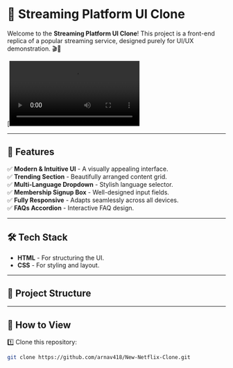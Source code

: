 # 🌟 Streaming Platform UI Clone

Welcome to the **Streaming Platform UI Clone**! This project is a front-end replica of a popular streaming service, designed purely for UI/UX demonstration. 🎬🍿

[![Watch the video](assets/Netflix-Clone.mp4)

---

## 🚀 Features

✅ **Modern & Intuitive UI** - A visually appealing interface.  
✅ **Trending Section** - Beautifully arranged content grid.  
✅ **Multi-Language Dropdown** - Stylish language selector.  
✅ **Membership Signup Box** - Well-designed input fields.  
✅ **Fully Responsive** - Adapts seamlessly across all devices.  
✅ **FAQs Accordion** - Interactive FAQ design.  

---

## 🛠️ Tech Stack

- **HTML** - For structuring the UI.  
- **CSS** - For styling and layout.  

---

## 📂 Project Structure

---

## 🎯 How to View

1️⃣ Clone this repository:
```bash
git clone https://github.com/arnav418/New-Netflix-Clone.git


